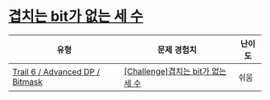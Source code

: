 # [겹치는 bit가 없는 세 수](https://www.codetree.ai/trails/complete/curated-cards/challenge-three-numbers-with-no-overlapping-bits)

|유형|문제 경험치|난이도|
|---|---|---|
|[Trail 6 / Advanced DP / Bitmask](https://www.codetree.ai/trail-info/intermediate-high/)|[[Challenge]겹치는 bit가 없는 세 수](https://www.codetree.ai/trails/complete/curated-cards/challenge-three-numbers-with-no-overlapping-bits/)|쉬움|

